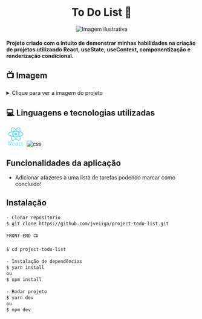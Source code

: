<h1 align="center">To Do List 📝</h1>
<p align="center">
  <img alt="Imagem ilustrativa" src="https://m.media-amazon.com/images/I/41da3NERJ4L.png" width="400" height="300"/>
</p>
<h4>Projeto criado com o intuito de demonstrar minhas habilidades na criação de projetos utilizando React, useState, useContext, componentização e renderização condicional.</h4>

## 📺 Imagem

<details>
  
<summary>Clique para ver a imagem do projeto</summary>
  
![Printscreen](https://github.com/community/community/assets/57195630/8de0e682-1bcf-4212-bf6d-ccf495e3b318)



</details> 

## 💻 Linguagens e tecnologias utilizadas
<p align="left"> 
<img src="https://raw.githubusercontent.com/devicons/devicon/master/icons/react/react-original-wordmark.svg" alt="react" width="50" height="50" max-width="100%">
<img src="https://diegomariano.com/wp-content/uploads/2020/08/logo-2582747_640-e1597771254582.png" alt="css" width="60" height="60" max-width="100%">

## Funcionalidades da aplicação
  - Adicionar afazeres a uma lista de tarefas podendo marcar como concluído!

## Instalação

    - Clonar repositorio
    $ git clone https://github.com/jveiiga/project-todo-list.git

    FRONT-END 📺
    
    $ cd project-todo-list

    - Instalação de dependências
    $ yarn install
    ou
    $ npm install

    - Rodar projeto
    $ yarn dev
    ou
    $ npm dev
